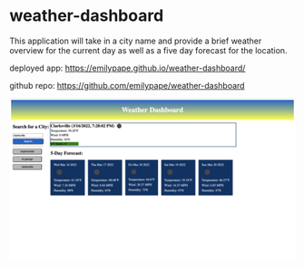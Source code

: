 # weather-dashboard
This application will take in a city name and provide a brief weather overview for the current day as well as a five day forecast for the location.

deployed app: https://emilypape.github.io/weather-dashboard/

github repo: https://github.com/emilypape/weather-dashboard

![screenshot](assets/images/screenshot.png)